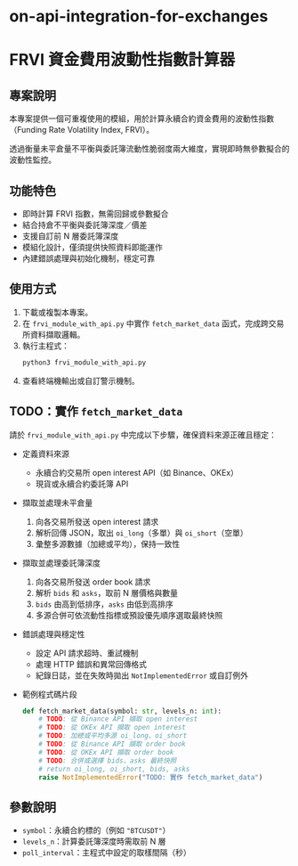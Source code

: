 # on-api-integration-for-exchanges
# FRVI 資金費用波動性指數計算器

## 專案說明

本專案提供一個可重複使用的模組，用於計算永續合約資金費用的波動性指數（Funding Rate Volatility Index, FRVI）。  

透過衡量未平倉量不平衡與委託簿流動性脆弱度兩大維度，實現即時無參數擬合的波動性監控。

## 功能特色

- 即時計算 FRVI 指數，無需回歸或參數擬合  
- 結合持倉不平衡與委託簿深度／價差  
- 支援自訂前 N 層委託簿深度  
- 模組化設計，僅須提供快照資料即能運作  
- 內建錯誤處理與初始化機制，穩定可靠  

## 使用方式

1. 下載或複製本專案。  
2. 在 `frvi_module_with_api.py` 中實作 `fetch_market_data` 函式，完成跨交易所資料擷取邏輯。  
3. 執行主程式：  
   ```bash
   python3 frvi_module_with_api.py
   ```  
4. 查看終端機輸出或自訂警示機制。

## TODO：實作 `fetch_market_data`

請於 `frvi_module_with_api.py` 中完成以下步驟，確保資料來源正確且穩定：  

- 定義資料來源  
  - 永續合約交易所 open interest API（如 Binance、OKEx）  
  - 現貨或永續合約委託簿 API  

- 擷取並處理未平倉量  
  1. 向各交易所發送 open interest 請求  
  2. 解析回傳 JSON，取出 `oi_long`（多單）與 `oi_short`（空單）  
  3. 彙整多源數據（加總或平均），保持一致性  

- 擷取並處理委託簿深度  
  1. 向各交易所發送 order book 請求  
  2. 解析 `bids` 和 `asks`，取前 N 層價格與數量  
  3. `bids` 由高到低排序，`asks` 由低到高排序  
  4. 多源合併可依流動性指標或預設優先順序選取最終快照  

- 錯誤處理與穩定性  
  - 設定 API 請求超時、重試機制  
  - 處理 HTTP 錯誤和異常回傳格式  
  - 紀錄日誌，並在失敗時拋出 `NotImplementedError` 或自訂例外  

- 範例程式碼片段  
  ```python
  def fetch_market_data(symbol: str, levels_n: int):
      # TODO: 從 Binance API 擷取 open interest
      # TODO: 從 OKEx API 擷取 open interest
      # TODO: 加總或平均多源 oi_long、oi_short
      # TODO: 從 Binance API 擷取 order book
      # TODO: 從 OKEx API 擷取 order book
      # TODO: 合併或選擇 bids、asks 最終快照
      # return oi_long, oi_short, bids, asks
      raise NotImplementedError("TODO: 實作 fetch_market_data")
  ```

## 參數說明

- `symbol`：永續合約標的（例如 `"BTCUSDT"`）  
- `levels_n`：計算委託簿深度時需取前 N 層  
- `poll_interval`：主程式中設定的取樣間隔（秒）  
